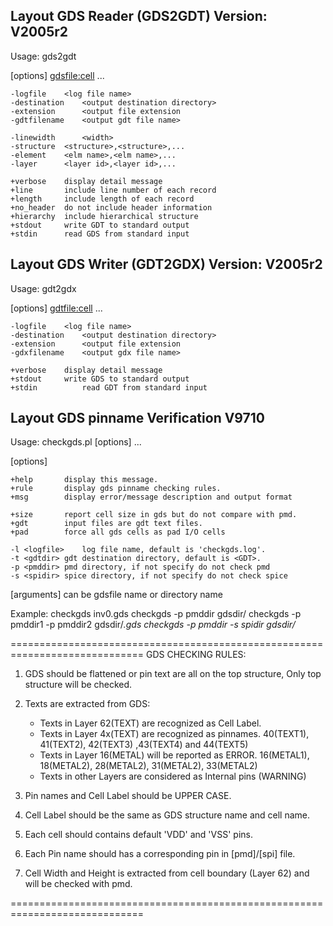 ##              Layout GDS Reader (GDS2GDT) Version: V2005r2                        ##

Usage: gds2gdt 

  [options] <gdsfile:cell> ...

	-logfile	<log file name>
	-destination	<output destination directory>
	-extension      <output file extension
	-gdtfilename    <output gdt file name>

	-linewidth      <width>
	-structure	<structure>,<structure>,...
	-element	<elm name>,<elm name>,...
	-layer		<layer id>,<layer id>,...

	+verbose	display detail message
	+line		include line number of each record
	+length		include length of each record
	+no_header	do not include header information
	+hierarchy	include hierarchical structure
	+stdout		write GDT to standard output
	+stdin		read GDS from standard input


##               Layout GDS Writer (GDT2GDX) Version: V2005r2                        ##

Usage: gdt2gdx 

  [options] <gdtfile:cell> ...

	-logfile	<log file name>
	-destination    <output destination directory>
	-extension      <output file extension
	-gdxfilename    <output gdx file name>

	+verbose	display detail message
	+stdout		write GDS to standard output
	+stdin          read GDT from standard input


##                 Layout GDS pinname Verification V9710                   ##

Usage: checkgds.pl [options] <gdsfile> ...

  [options]
  
	+help		display this message.
	+rule		display gds pinname checking rules.
	+msg		display error/message description and output format

	+size		report cell size in gds but do not compare with pmd.
	+gdt		input files are gdt text files.
	+pad		force all gds cells as pad I/O cells

	-l <logfile>	log file name, default is 'checkgds.log'.
	-t <gdtdir>	gdt destination directory, default is <GDT>.
	-p <pmddir>	pmd directory, if not specify do not check pmd
	-s <spidir>	spice directory, if not specify do not check spice

  [arguments]
	<gdsfile>	can be gdsfile name or directory name

Example:
	checkgds inv0.gds 
	checkgds -p pmddir gdsdir/
	checkgds -p pmddir1 -p pmddir2 gdsdir/*.gds
	checkgds -p pmddir -s spidir gdsdir/*

=============================================================================
GDS CHECKING RULES:

   1. GDS should be flattened or pin text are all on the top structure,
      Only top structure will be checked.

   2. Texts are extracted from GDS:
      * Texts in Layer 62(TEXT) are recognized as Cell Label.
      * Texts in Layer 4x(TEXT) are recognized as pinnames.
         40(TEXT1), 41(TEXT2), 42(TEXT3) ,43(TEXT4) and 44(TEXT5) 
      * Texts in Layer 16(METAL) will be reported as ERROR.
         16(METAL1), 18(METAL2), 28(METAL2), 31(METAL2), 33(METAL2)
      * Texts in other Layers are considered as Internal pins (WARNING)

   3. Pin names and Cell Label should be UPPER CASE.

   4. Cell Label should be the same as GDS structure name and cell name.

   5. Each cell should contains default 'VDD' and 'VSS' pins.

   6. Each Pin name should has a corresponding pin in [pmd]/[spi] file.

   7. Cell Width and Height is extracted from cell boundary (Layer 62)
      and will be checked with pmd.

=============================================================================
